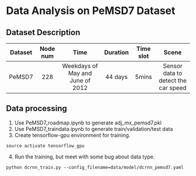 # Data Analysis on PeMSD7 Dataset

## Dataset Description

Dataset | Node num | Time | Duration | Time slot | Scene
:-:|:-:|:-:|:-:|:-:|:-:
PeMSD7 | 228 | Weekdays of May and June of 2012 |44 days| 5mins | Sensor data to detect the car speed

## Data processing

1. Use PeMSD7_roadmap.ipynb to generate adj_mx_pemsd7.pkl
2. Use PeMSD7_traindata.ipynb to generate train/validation/test data
3. Create tensorflow-gpu environment for training.
```
source activate tensorflow_gpu
```
4. Run the training, but meet with some bug about data type.
```
python dcrnn_train.py --config_filename=data/model/dcrnn_pemsd7.yaml
```
